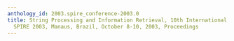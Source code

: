 ```yaml
---
anthology_id: 2003.spire_conference-2003.0
title: String Processing and Information Retrieval, 10th International Symposium,
  SPIRE 2003, Manaus, Brazil, October 8-10, 2003, Proceedings
---
```

